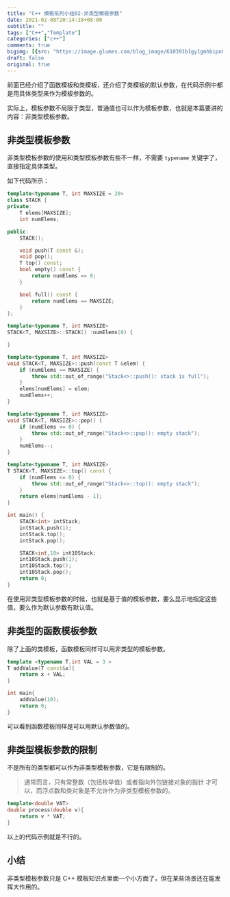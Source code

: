 ```yaml
---
title: "C++ 模板系列小结02-非类型模板参数"
date: 2021-02-08T20:14:18+08:00
subtitle: ""
tags: ["C++","Template"]
categories: ["c++"]
comments: true
bigimg: [{src: "https://image.glumes.com/blog_image/610391b1gy1gmhbipn8w5j208x0sgtk7.jpg", desc: ""}]
draft: false
original: true
---
```


前面已经介绍了函数模板和类模板，还介绍了类模板的默认参数，在代码示例中都是用具体类型来作为模板参数的。

实际上，模板参数不局限于类型，普通值也可以作为模板参数，也就是本篇要讲的内容：非类型模板参数。

<!--more-->

## 非类型模板参数

非类型模板参数的使用和类型模板参数有些不一样，不需要 `typename` 关键字了，直接指定具体类型。

如下代码所示：

```cpp
template<typename T, int MAXSIZE = 20>
class STACK {
private:
    T elems[MAXSIZE];
    int numElems;

public:
    STACK();

    void push(T const &);
    void pop();
    T top() const;
    bool empty() const {
        return numElems == 0;
    }

    bool full() const {
        return numElems == MAXSIZE;
    }
};

template<typename T, int MAXSIZE>
STACK<T, MAXSIZE>::STACK() :numElems(0) {

}

template<typename T, int MAXSIZE>
void STACK<T, MAXSIZE>::push(const T &elem) {
    if (numElems == MAXSIZE) {
        throw std::out_of_range("Stack<>::push(): stack is full");
    }
    elems[numElems] = elem;
    numElems++;
}

template<typename T, int MAXSIZE>
void STACK<T, MAXSIZE>::pop() {
    if (numElems <= 0) {
        throw std::out_of_range("Stack<>::pop(): empty stack");
    }
    numElems--;
}

template<typename T, int MAXSIZE>
T STACK<T, MAXSIZE>::top() const {
    if (numElems <= 0) {
        throw std::out_of_range("Stack<>::top(): empty stack");
    }
    return elems[numElems - 1];
}

int main() {
    STACK<int> intStack;
    intStack.push(1);
    intStack.top();
    intStack.pop();

    STACK<int,10> int10Stack;
    int10Stack.push(1);
    int10Stack.top();
    int10Stack.pop();
    return 0;
}
```

在使用非类型模板参数的时候，也就是基于值的模板参数，要么显示地指定这些值，要么作为默认参数有默认值。

## 非类型的函数模板参数

除了上面的类模板，函数模板同样可以用非类型的模板参数。

```cpp
template <typename T,int VAL = 3 >
T addValue(T const&x){
    return x + VAL;
}

int main{
    addValue(10);
    return 0;
}
```

可以看到函数模板同样是可以用默认参数值的。

## 非类型模板参数的限制

不是所有的类型都可以作为非类型模板参数，它是有限制的。

> 通常而言，只有常整数（包括枚举值）或者指向外包链接对象的指针 才可以，而浮点数和类对象是不允许作为非类型模板参数的。


```cpp
template<double VAT>
double process(double v){
    return v * VAT;
}
```

以上的代码示例就是不行的。


## 小结

非类型模板参数只是 C++ 模板知识点里面一个小方面了，但在某些场景还在能发挥大作用的。